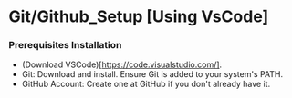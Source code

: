 # Git/Github_Setup [Using VsCode]

### Prerequisites Installation
  - (Download VSCode)[https://code.visualstudio.com/].
  - Git: Download and install. Ensure Git is added to your system's PATH.
  - GitHub Account: Create one at GitHub if you don't already have it.
